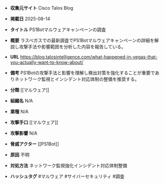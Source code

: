 - **収集元サイト**
Cisco Talos Blog

- **掲載日**
2025-08-14

- **タイトル**
PS1Botマルウェアキャンペーンの調査

- **概要**
ラスベガスでの最新調査でPS1Botマルウェアキャンペーンの詳細を解説し攻撃手法や影響範囲を分析した内容を報告している。

- **URL**
https://blog.talosintelligence.com/what-happened-in-vegas-that-you-actually-want-to-know-about/

- **備考**
PS1Botの攻撃手法と影響を理解し検出対策を強化することが重要でありネットワーク監視とインシデント対応体制の整備を推奨する。

- **分類**
[[マルウェア]]

- **組織名**
N/A

- **業種**
N/A

- **攻撃手口**
[[マルウェア]]

- **攻撃影響**
N/A

- **脅威アクター**
[[PS1Bot]]

- **原因**
不明

- **対処方法**
ネットワーク監視強化インシデント対応体制整備

- **ハッシュタグ**
#マルウェア #サイバーセキュリティ #調査

